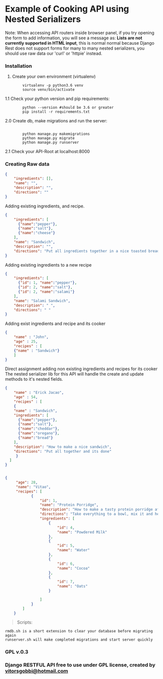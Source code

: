 # Example of Cooking API using Nested Serializers

Note: When accessing API routers inside browser panel, if you try opening the form to add information, you will see a message as: **Lists are not currently supported in HTML input**,
this is normal normal because Django Rest does not support forms for many to many nested serializers, you should use raw data our 'curl' or 'httpie' instead.

### Installation
1. Create your own environment (virtualenv)
``` shell
        virtualenv -p python3.6 venv
        source venv/bin/activate
```
1.1 Check your python version and pip requirements:
``` shell
        python --version #should be 3.6 or greater
        pip install -r requirements.txt
```
2.0 Create db, make migrations and run the server:
``` shell

        python manage.py makemigrations
        python manage.py migrate
        python manage.py runserver
```
2.1 Check your API-Root at localhost:8000

### Creating Raw data
``` json
{
    "ingredients": [],
    "name": "",
    "description": "",
    "directions": ""
}
```

Adding existing ingredients, and recipe.
``` json
{
    "ingredients": [
      {"name":"pepper"},
      {"name":"salt"},
      {"name":"cheese"}
    ],
    "name": "Sandwich",
    "description": "",
    "directions": "Put all ingredients together in a nice toasted bread"
}
```

Adding existing ingredients to a new recipe
``` json
{
    "ingredients": [
      {"id": 1, "name":"pepper"},
      {"id": 2, "name":"salt"},
      {"id": 2, "name":"salami"}
    ],
    "name": "Salami Sandwich",
    "description": " ",
    "directions": " "
}
```

Adding exist ingredients and recipe and its cooker
``` json
{
    "name" : "John",
    "age" : 25,
    "recipes" : [
	{"name" : "Sandwich"}
	]
}
```


Direct assignment adding non existing ingredients and recipes for its cooker
The nested serializer lib for this API will handle the create and update methods to it's nested fields.
``` json
{
    "name" : "Erick Jacao",
    "age" : 54,
    "recipes" : [
    {
    "name" : "Sandwich",    
    "ingredients": [
      {"name":"pepper"},
      {"name":"salt"},
      {"name":"cheddar"},
      {"name":"oregano"},
      {"name":"bread"}
    ],
    "description": "How to make a nice sandwich",
    "directions": "Put all together and its done"
     }
  ]
}


{
     "age": 28,
     "name": "Vitao",
     "recipes": [
            {
                "id": 1,
                "name": "Protein Porridge",
                "description": "How to make a tasty protein porridge after gym workout",
                "directions": "Take everything to a bowl, mix it and heat, done!",
                "ingredients": [
                    {
                        "id": 4,
                        "name": "Powdered Milk"
                    },
                    {
                        "id": 5,
                        "name": "Water"
                    },
                    {
                        "id": 6,
                        "name": "Cocoa"
                    },
                    {
                        "id": 7,
                        "name": "Oats"
                    }

                ]
            }
        ]
    }
```

> Scripts:

    rmdb.sh is a short extension to clear your database before migrating again
    runserver.sh will make completed migrations and start server quickly

### GPL v.0.3
### Django RESTFUL API free to use under GPL license, created by vitorsgobbi@hotmail.com
